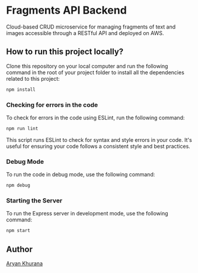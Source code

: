 # Fragments API Backend

Cloud-based CRUD microservice for managing fragments of text and images accessible through a RESTful API and deployed on AWS.

## How to run this project locally?

Clone this repository on your local computer and run the following command in the root of your project folder to install all the dependencies related to this project:

```bash
npm install
```

### Checking for errors in the code

To check for errors in the code using ESLint, run the following command:

```bash
npm run lint
```

This script runs ESLint to check for syntax and style errors in your code. It's useful for ensuring your code follows a consistent style and best practices.

### Debug Mode

To run the code in debug mode, use the following command:

```bash
npm debug
```

### Starting the Server

To run the Express server in development mode, use the following command:

```bash
npm start
```

## Author

[Aryan Khurana](https://github.com/AryanK1511)
